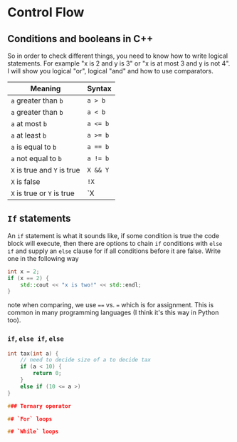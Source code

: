 # Control Flow 

## Conditions and booleans in C++

So in order to check different things, you need to know how to write logical statements. For example "x is 2 and y is 3" or "x is at most 3 and y is not 4". I will show you logical "or", logical "and" and how to use comparators.

| Meaning              | Syntax   |
| -------------------- | -------- |
| `a` greater than `b` | `a > b`  |
| `a` greater than `b` | `a < b`  |      
| `a` at most `b`      | `a <= b` |
| `a` at least `b`     | `a >= b` |
| `a` is equal to `b`  | `a == b` |
| `a` not equal to `b` | `a != b` |
| `X` is true and `Y` is true | `X && Y` | 
| `X` is false | `!X` | 
| `X` is true or `Y` is true | `X || Y` | 

## `If` statements 

An `if` statement is what it sounds like, if some condition is true the code block will execute, then there are options to chain `if` conditions with `else if` and supply an `else` clause for if all conditions before it are false. Write one in the following way

```cpp
int x = 2;
if (x == 2) {
    std::cout << "x is two!" << std::endl;
}
```

note when comparing, we use `==` vs. `=` which is for assignment. This is common in many programming languages (I think it's this way in Python too).

### `if`, `else if`, `else`

```cpp
int tax(int a) {
    // need to decide size of a to decide tax
    if (a < 10) {
        return 0;
    }
    else if (10 <= a >)
}

### Ternary operator

## `For` loops

## `While` loops